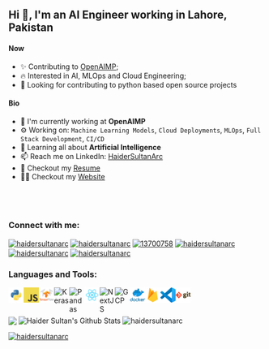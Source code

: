 ## Hi 👋, I'm an AI Engineer working in Lahore, Pakistan

#### Now

- ✨ Contributing to [OpenAIMP](https://github.com/openaimp);
- :fire: Interested in AI, MLOps and Cloud Engineering;
- :calendar: Looking for contributing to python based open source projects 

#### Bio

- 🏢 I'm currently working at **OpenAIMP**
- ⚙️ Working on: `Machine Learning Models`, `Cloud Deployments`, `MLOps`, `Full Stack Development`, `CI/CD`
- 🌱 Learning all about **Artificial Intelligence**
- 📫 Reach me on LinkedIn: [HaiderSultanArc](https://www.linkedin.com/in/haidersultanarc/)
- 📝 Checkout my [Resume](files/resume.pdf)
- 👨‍💻 Checkout my [Website](https://haidersultanarc-hs.web.app/)

## <br>

<h3 align="left">Connect with me:</h3>
<p align="left">
<a href="https://dev.to/haidersultanarc" target="blank"><img align="center" src="https://raw.githubusercontent.com/rahuldkjain/github-profile-readme-generator/master/src/images/icons/Social/devto.svg" alt="haidersultanarc" height="30" width="40" /></a>
<a href="https://linkedin.com/in/haidersultanarc" target="blank"><img align="center" src="https://raw.githubusercontent.com/rahuldkjain/github-profile-readme-generator/master/src/images/icons/Social/linked-in-alt.svg" alt="haidersultanarc" height="30" width="40" /></a>
<a href="https://stackoverflow.com/users/13700758" target="blank"><img align="center" src="https://raw.githubusercontent.com/rahuldkjain/github-profile-readme-generator/master/src/images/icons/Social/stack-overflow.svg" alt="13700758" height="30" width="40" /></a>
<a href="https://kaggle.com/haidersultanarc" target="blank"><img align="center" src="https://raw.githubusercontent.com/rahuldkjain/github-profile-readme-generator/master/src/images/icons/Social/kaggle.svg" alt="haidersultanarc" height="30" width="40" /></a>
<a href="https://fb.com/haidersultanarc" target="blank"><img align="center" src="https://raw.githubusercontent.com/rahuldkjain/github-profile-readme-generator/master/src/images/icons/Social/facebook.svg" alt="haidersultanarc" height="30" width="40" /></a>
<a href="https://instagram.com/haidersultanarc" target="blank"><img align="center" src="https://raw.githubusercontent.com/rahuldkjain/github-profile-readme-generator/master/src/images/icons/Social/instagram.svg" alt="haidersultanarc" height="30" width="40" /></a>
</p>

<h3 align="left">Languages and Tools:</h3>
<img align="left" alt="Python" width="30px" src="https://raw.githubusercontent.com/github/explore/80688e429a7d4ef2fca1e82350fe8e3517d3494d/topics/python/python.png" />
<img align="left" alt="JavaScript" width="30px" src="https://raw.githubusercontent.com/github/explore/80688e429a7d4ef2fca1e82350fe8e3517d3494d/topics/javascript/javascript.png" />
<img align="left" alt="TensorFlow" width="30px" src="https://raw.githubusercontent.com/github/explore/80688e429a7d4ef2fca1e82350fe8e3517d3494d/topics/tensorflow/tensorflow.png" />
<img align="left" alt="Keras" width="30px" src="https://upload.wikimedia.org/wikipedia/commons/a/ae/Keras_logo.svg" />
<img align="left" alt="Pandas" width="30px" src="https://upload.wikimedia.org/wikipedia/commons/e/ed/Pandas_logo.svg" />
<img align="left" alt="ReactJS" width="30px" src="https://raw.githubusercontent.com/github/explore/80688e429a7d4ef2fca1e82350fe8e3517d3494d/topics/react/react.png" />
<img align="left" alt="NextJS" width="30px" src="https://upload.wikimedia.org/wikipedia/commons/8/8e/Nextjs-logo.svg" />
<img align="left" alt="GCP" width="30px" src="https://upload.wikimedia.org/wikipedia/commons/5/51/Google_Cloud_logo.svg" />
<img align="left" alt="Docker" width="30px" src="https://raw.githubusercontent.com/github/explore/80688e429a7d4ef2fca1e82350fe8e3517d3494d/topics/docker/docker.png" />
<img align="left" alt="Firebase" width="30px" src="https://raw.githubusercontent.com/github/explore/80688e429a7d4ef2fca1e82350fe8e3517d3494d/topics/firebase/firebase.png" />
<img align="left" alt="VS Code" width="30px" src="https://raw.githubusercontent.com/github/explore/80688e429a7d4ef2fca1e82350fe8e3517d3494d/topics/visual-studio-code/visual-studio-code.png" />
<img align="left" alt="Git" width="30px" src="https://raw.githubusercontent.com/github/explore/80688e429a7d4ef2fca1e82350fe8e3517d3494d/topics/git/git.png" />

## <br>

<img align="center" justify="center" src="https://github-readme-stats.vercel.app/api/top-langs/?&username=HaiderSultanArc&theme=tokyonight&bg_color=0d1117&show_icons=true&hide_border=true" />
<img align="center" justify="center" alt="Haider Sultan's Github Stats" src="https://github-readme-stats.vercel.app/api?username=haidersultanarc&theme=tokyonight&bg_color=0d1117&show_icons=true&hide_border=true" />
<img align="center" src="https://github-readme-streak-stats.herokuapp.com/?user=haidersultanarc&theme=tokyonight&bg_color=0d1117&show_icons=true&hide_border=true" alt="haidersultanarc" />

<p align="left"> <a href="https://github.com/ryo-ma/github-profile-trophy"><img src="https://github-profile-trophy.vercel.app/?username=haidersultanarc" alt="haidersultanarc" /></a> </p>
